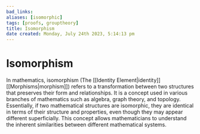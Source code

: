```yaml
---
bad_links: 
aliases: [isomorphic]
tags: [proofs, grouptheory]
title: Isomorphism
date created: Monday, July 24th 2023, 5:14:13 pm
---
```

# Isomorphism

In mathematics, isomorphism (The [[Identity Element|identity]] [[Morphisms|morphism]]) refers to a transformation between two structures that preserves their form and relationships. It is a concept used in various branches of mathematics such as algebra, graph theory, and topology. Essentially, if two mathematical structures are isomorphic, they are identical in terms of their structure and properties, even though they may appear different superficially. This concept allows mathematicians to understand the inherent similarities between different mathematical systems.
